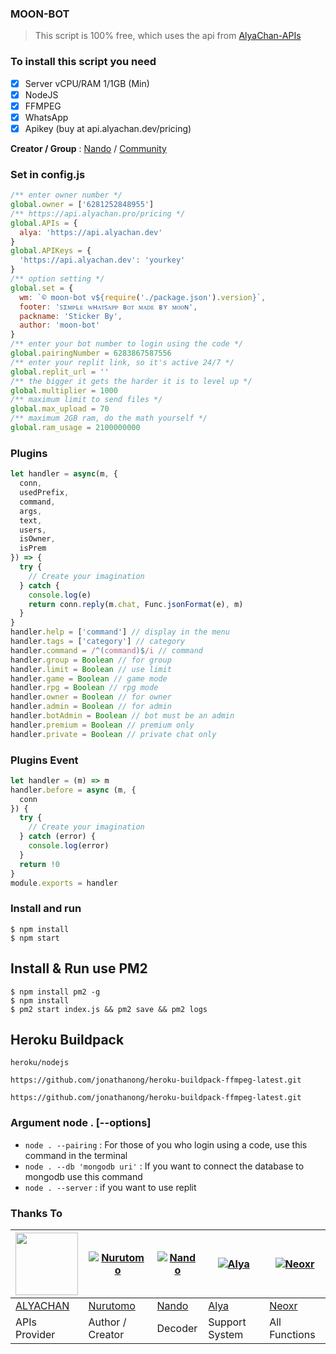 ### MOON-BOT
> This script is 100% free, which uses the api from [AlyaChan-APIs](https://api.alyachan.pro)

### To install this script you need
- [x] Server vCPU/RAM 1/1GB (Min)
- [x] NodeJS
- [x] FFMPEG
- [x] WhatsApp 
- [x] Apikey (buy at api.alyachan.dev/pricing)

**Creator / Group** : [Nando](https://wa.me/6281252848955) / [Community](https://chat.whatsapp.com/G57unQZ7saFIq2rdpVw0Tu)

### Set in config.js
```Javascript
/** enter owner number */
global.owner = ['6281252848955']
/** https://api.alyachan.pro/pricing */
global.APIs = {
  alya: 'https://api.alyachan.dev'
}
global.APIKeys = {
  'https://api.alyachan.dev': 'yourkey'
}
/** option setting */
global.set = {
  wm: `© moon-bot v${require('./package.json').version}`,
  footer: 'ꜱɪᴍᴘʟᴇ ᴡʜᴀᴛꜱᴀᴘᴘ ʙᴏᴛ ᴍᴀᴅᴇ ʙʏ ᴍᴏᴏɴ',
  packname: 'Sticker By',
  author: 'moon-bot'
}
/** enter your bot number to login using the code */
global.pairingNumber = 6283867587556
/** enter your replit link, so it's active 24/7 */
global.replit_url = ''
/** the bigger it gets the harder it is to level up */
global.multiplier = 1000
/** maximum limit to send files */
global.max_upload = 70
/** maximum 2GB ram, do the math yourself */
global.ram_usage = 2100000000
```

### Plugins
```Javascript
let handler = async(m, {
  conn,
  usedPrefix,
  command,
  args,
  text,
  users,
  isOwner,
  isPrem
}) => {
  try {
    // Create your imagination
  } catch {
    console.log(e)
    return conn.reply(m.chat, Func.jsonFormat(e), m)
  }
}
handler.help = ['command'] // display in the menu
handler.tags = ['category'] // category
handler.command = /^(command)$/i // command
handler.group = Boolean // for group
handler.limit = Boolean // use limit
handler.game = Boolean // game mode
handler.rpg = Boolean // rpg mode
handler.owner = Boolean // for owner
handler.admin = Boolean // for admin
handler.botAdmin = Boolean // bot must be an admin
handler.premium = Boolean // premium only
handler.private = Boolean // private chat only
```

### Plugins Event
```Javascript
let handler = (m) => m
handler.before = async (m, {
  conn
}) {
  try {
    // Create your imagination
  } catch (error) {
    console.log(error)
  }
  return !0
}
module.exports = handler
```

### Install and run
```
$ npm install
$ npm start
```

## Install & Run use PM2

```
$ npm install pm2 -g
$ npm install
$ pm2 start index.js && pm2 save && pm2 logs
```

## Heroku Buildpack

```
heroku/nodejs
```
```
https://github.com/jonathanong/heroku-buildpack-ffmpeg-latest.git
```
```
https://github.com/jonathanong/heroku-buildpack-ffmpeg-latest.git
```

### Argument node . [--options]

+ ``` node . --pairing ``` : For those of you who login using a code, use this command in the terminal
+ ``` node . --db 'mongodb uri' ``` : If you want to connect the database to mongodb use this command
+ ``` node . --server ``` : if you want to use replit

### Thanks To
<a href="https://api.alyachan.dev"><img src="https://telegra.ph/file/8ee315efa49035e1c5e94.jpg" width="100" height="100"></a> | [![Nurutomo](https://github.com/Nurutomo.png?size=100)](https://github.com/Nurutomo) | [![Nando](https://github.com/rifnd.png?size=100)](https://github.com/rifnd) | [![Alya](https://github.com/alya-tok.png?size=100)](https://github.com/alya-tok) | [![Neoxr](https://github.com/neoxr.png?size=100)](https://github.com/neoxr)
----|----|----|----|----
[ALYACHAN](https://api.alyachan.dev/) | [Nurutomo](https://github.com/Nurutomo) | [Nando](https://github.com/rifnd) | [Alya](https://github.com/alya-tok) | [Neoxr](https://github.com/neoxr)
APIs Provider | Author / Creator | Decoder | Support System | All Functions